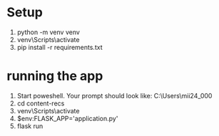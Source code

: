 # Setup
1. python -m venv venv
1. venv\Scripts\activate
1. pip install -r requirements.txt

# running the app
1. Start poweshell. Your prompt should look like: C:\Users\mii24_000
1. cd content-recs
1. venv\Scripts\activate
1. $env:FLASK_APP='application.py'
1. flask run
